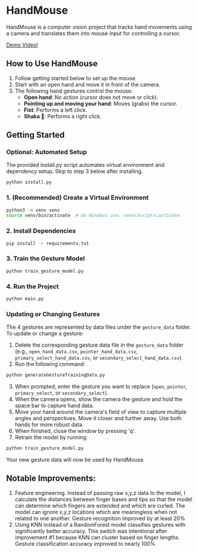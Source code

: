 # HandMouse

HandMouse is a computer vision project that tracks hand movements using a camera and translates them into mouse input for controlling a cursor.

[Demo Video!](https://youtu.be/HMiuJux3JFU)

## How to Use HandMouse

1. Follow getting started below to set up the mouse.
2. Start with an open hand and move it in front of the camera.
3. The following hand gestures control the mouse:
   - **Open hand**: No action (cursor does not move or click).
   - **Pointing up and moving your hand**: Moves (grabs) the cursor.
   - **Fist**: Performs a left click.
   - **Shaka 🤙**: Performs a right click.

## Getting Started

### Optional: Automated Setup

The provided install.py script automates virtual environment and dependency setup. Skip to step 3 below after installing.

```bash
python install.py
```


### 1. (Recommended) Create a Virtual Environment

```bash
python3 -m venv venv
source venv/bin/activate  # On Windows use: venv\Scripts\activate
```

### 2. Install Dependencies

```bash
pip install -r requirements.txt
```

### 3. Train the Gesture Model

```bash
python train_gesture_model.py
```

### 4. Run the Project

```bash
python main.py
```

### Updating or Changing Gestures

The 4 gestures are represented by data files under the `gesture_data` folder. To update or change a gesture:

1. Delete the corresponding gesture data file in the `gesture_data` folder (e.g., `open_hand_data.csv`, `pointer_hand_data.csv`, `primary_select_hand_data.csv`, or `secondary_select_hand_data.csv`).
2. Run the following command:

```bash
python generateGestureTrainingData.py
```

3. When prompted, enter the gesture you want to replace (`open`, `pointer`, `primary_select`, or `secondary_select`).
4. When the camera opens, show the camera the gesture and hold the space bar to capture hand data.
5. Move your hand around the camera's field of view to capture multiple angles and perspectives. Move it closer and further away. Use both hands for more robust data.
6. When finished, close the window by pressing 'q'.
7. Retrain the model by running:

```bash
python train_gesture_model.py
```

Your new gesture data will now be used by HandMouse.

## Notable Improvements:

1. Feature engineering. Instead of passing raw x,y,z data to the model, I calculate the distances between finger bases and tips so that the model can determine which fingers are extended and which are curled. The model can ignore x,y,z locations which are meaningless when not related to one another. Gesture recognition improved by at least 20%
2. Using KNN instead of a RandomForest model classifies gestures with significantly better accuracy. This switch was intentional after improvement #1 because KNN can cluster based on finger lengths. Gesture classification accuracy improved to nearly 100%

